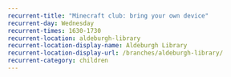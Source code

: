 ```yaml
---
recurrent-title: "Minecraft club: bring your own device"
recurrent-day: Wednesday
recurrent-times: 1630-1730
recurrent-location: aldeburgh-library
recurrent-location-display-name: Aldeburgh Library
recurrent-location-display-url: /branches/aldeburgh-library/
recurrent-category: children
---
```

